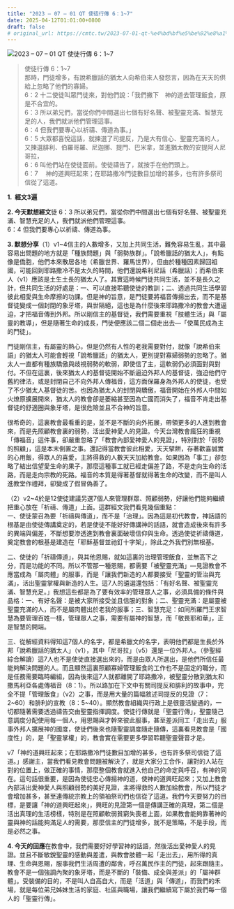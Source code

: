 ```yaml
---
title: "2023 – 07 – 01 QT 使徒行傳 6：1~7"
date: 2025-04-12T01:01:00+0800
draft: false
# original_url: https://cmtc.tw/2023-07-01-qt-%e4%bd%bf%e5%be%92%e8%a1%8c%e5%82%b3-6%ef%bc%9a17
---
```


![2023 – 07 – 01 QT 使徒行傳 6：1~7](/images/qt.jpg  "2023 – 07 – 01 QT 使徒行傳 6：1~7")

> 使徒行傳 6：1~7  
> 那時，門徒增多，有說希臘話的猶太人向希伯來人發怨言，因為在天天的供給上忽略了他們的寡婦。  
> 6：2 十二使徒叫眾門徒來，對他們說：「我們撇下　神的道去管理飯食，原是不合宜的。  
> 6：3 所以弟兄們，當從你們中間選出七個有好名聲、被聖靈充滿、智慧充足的人，我們就派他們管理這事。  
> 6：4 但我們要專心以祈禱、傳道為事。」  
> 6：5 大眾都喜悅這話，就揀選了司提反，乃是大有信心、聖靈充滿的人，又揀選腓利、伯羅哥羅、尼迦挪、提門、巴米拿，並進猶太教的安提阿人尼哥拉，  
> 6：6 叫他們站在使徒面前。使徒禱告了，就按手在他們頭上。  
> 6：7 　神的道興旺起來；在耶路撒冷門徒數目加增的甚多，也有許多祭司信從了這道。

**1.  經文3遍**

**2. 今天默想經文**徒 6：3 所以弟兄們，當從你們中間選出七個有好名聲、被聖靈充滿、智慧充足的人，我們就派他們管理這事。  
6：4 但我們要專心以祈禱、傳道為事。

**3. 默想分享**（1）v1~4信主的人數增多，又加上共同生活，難免容易生亂，其中最容易出問題的地方就是「種族問題」與「弱勢族群」。「說希臘話的猶太人」，有點像是僑胞，他們本來散居各地（希臘世界、羅馬世界），但由於種種因素歸回祖國，可能回到耶路撒冷不是太久的時間，他們還說希利尼話（希臘話）；而希伯來人（v1）應該是土生土長的猶太人了。其實這時候門徒共同生活，並不是長久之計，但共同生活的好處是：一、可以直接聆聽使徒的教訓；二、透過共同生活學習彼此相愛與生命摩擦的功課。但是神的旨意，是門徒要將福音傳揚出去，而不是基督徒變成一個封閉的象牙塔，與世隔絕，這也是為什麼後來耶路撒冷的教會大遭逼迫，才把福音傳到外邦。所以剛信主的基督徒，我們需要重視「肢體生活」與「屬靈的教導」，但是隨著生命的成長，門徒便應該二個二個走出去—「使萬民成為主的門徒」。

門徒剛信主，有屬靈的熱心，但是仍然有人性的老我需要對付，就像「說希伯來語」的猶太人可能會輕視「說希臘話」的猶太人，更別提對寡婦弱勢的忽略了。猶太人一直都有種族驕傲與歧視弱勢的軟弱，即使信了主，這軟弱仍必須面對與對付。不但在這裏，後來猶太人的基督徒開始不斷逼迫外邦人的基督徒，強迫他們守舊約律法，或是封閉自己不向外邦人傳福音，這方面保羅身為外邦人的使徒，也受了不少猶太人基督徒的苦。也因為猶太人的封閉與驕傲，福音開始在外邦人中間如火燎原擴展開來，猶太人的教會卻是萎縮甚至因為亡國而消失了，福音不肯走出基督徒的舒適圈與象牙塔，是很危險並且不合神的旨意。

很希奇的，這裏教會最看重的是，並不是不斷的向外拓展，帶領更多的人進到教會來，而是先照顧教會裏的弱勢，活出愛神愛人的見證。今天台灣教會瘋狂的重視「傳福音」這件事，卻嚴重忽略了「教會內部愛神愛人的見證」，特別對於「弱勢的照顧」，這是本末倒置之事。還記得當教會彼此相愛，天天擘餅，存著歡喜誠實的心用飯，得眾人的喜愛，主將得救的人數天天加給教會。如果因為「事工」卻忽略了結出信望愛生命的果子，那麼這種事工就已經走偏差了路，不是走向生命的活路，而是走向宗教的死路。福音的本質是得著基督就得著生命的改變，而不是叫人進教堂作禮拜，卻變成了假冒偽善了。

（2）v2~4於是12使徒建議另選7個人來管理群眾、照顧弱勢，好讓他們能夠繼續把重心放在「祈禱、傳道」上面。這群經文我們看見幾個重點：  
一、使徒蒙召為要「祈禱與傳道」，而不是「治理」。因為這是初代教會，神話語的根基是由使徒傳講奠定的，若是使徒不能好好傳講神的話語，就會造成後來有許多的異端與偏差，不斷想要滲透進到教會裏面破壞信仰與生命。透過使徒祈禱傳道，奠定教會的根基是建造在「耶穌基督並祂釘十字架」，除此之外我們別無根基。

二、使徒的「祈禱傳道」，與其他恩賜，就如這裏的治理管理飯食，並無高下之分，而是功能的不同。所以不管那一種恩賜，都需要「被聖靈充滿」—見證教會不應當成為「屬肉體」的服事，而是「讓我們新造的人都要接受「聖靈的管治與充滿」，活出聖靈掌權與新造的人生。這7人的遴選還包括：「有好名聲、被聖靈充滿、智慧充足。」我想這些都是為了要有效率的管理眾人之事，必須具備的條件與品格：一、有好名聲：是被大家所接受並且信服的對象；二、聖靈充滿：是屬靈被聖靈充滿的人，而不是屬肉體出於老我的服事；三、智慧充足：如同所羅門王求智慧為要管理百姓一樣，管理眾人之事，需要有屬神的智慧，而「敬畏耶和華」，正是智慧的開端。

三、從解經資料得知這7個人的名字，都是希臘文的名字，表明他們都是生長於外邦「說希臘話的猶太人」（v1），其中「尼哥拉」（v5）還是一位外邦人。（參聖經綜合解讀）這7人也不是使徒直接選出來的，而是由眾人所選出，是他們所信任最能夠解決問題的人。而且顯然這裏照顧寡婦管理飯食的工作也不是固定的職分，而是任務需要臨時編組，因為後來這7人就都離開了耶路撒冷，被聖靈分散到猶太和撒馬利亞各處傳福音（8：1）。所以路加在下文中有關司提反和腓利的故事中，完全不提「管理飯食」（v2）之事，而是用大量的篇幅敘述司提反的見證（7：2~60）和腓利的宣教（8：5~40）。顯然教會組織與行政上是很靈活變通的，一切都隨著需要透過禱告交由聖靈指揮調度。使徒行傳就是「聖靈行傳」，聖靈隨己意調度分配使用每一個人，用恩賜與才幹來彼此服事，甚至差派同工「走出去」服事外邦人擴展神的國度，使徒們後來也隨聖靈調度隨走隨傳，這裏看見教會是「國度性」的，是「聖靈掌權」的，教會實在需要更多學習聆聽聖靈聲音才是。

v7「神的道興旺起來；在耶路撒冷門徒數目加增的甚多，也有許多祭司信從了這道。」感謝主，當我們看見教會問題被解決了，就是大家分工合作，讓對的人站在對的位置上，做正確的事情，那麼整個教會就進入他自己的命定與呼召，有神的同在。這句話很重要，是因為使徒忠心傳揚神的道，使神的道興旺起來；又加上教會內部活出愛神愛人與照顧弱勢的美好見證，主將得救的人數加給教會，所以門徒才會增加甚多，甚至連傳統宗教上的領袖祭司們也信從了這道。我們今天要努力的目標，是要讓「神的道興旺起來」，興旺的見證第一個是傳講正確的真理，第二個是活出真理的生活榜樣，特別是在照顧軟弱貧窮失喪者上面，如果教會能夠靠著神的靈與神的話能夠滿足人的需要，那麼信主的門徒增多，就不是策略，不是手段，而是必然之事。

**4. 今天的回應**在教會中，我們需要好好學習神的話語，然後活出愛神愛人的見證。並且不斷敏銳聖靈的感動與差遣，與教會肢體一起「走出去」，用所得的真理、生命與恩賜，服事我們生活周遭的鄰舍，呼召萬民作主的門徒，起來跟隨主。教會不是一個強調內聚的象牙塔，而是不斷的「裝備、成全與差派」的「屬神群體」。受裝備的目的，不是叫人自高自大，而是「活道」與「傳道」，而我們的禾場，就是每位弟兄姊妹生活的家庭、社區與職場，讓我們繼續寫下屬於我們每一個人的「聖靈行傳」。
